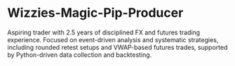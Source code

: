 # Wizzies-Magic-Pip-Producer
Aspiring trader with 2.5 years of disciplined FX and futures trading experience. Focused on event-driven analysis and systematic strategies, including rounded retest setups and VWAP-based futures trades, supported by Python-driven data collection and backtesting.
